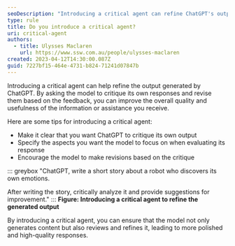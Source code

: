 ```yaml
---
seoDescription: "Introducing a critical agent can refine ChatGPT's output by reviewing and revising its responses."
type: rule
title: Do you introduce a critical agent?
uri: critical-agent
authors:
  - title: Ulysses Maclaren
    url: https://www.ssw.com.au/people/ulysses-maclaren
created: 2023-04-12T14:30:00.087Z
guid: 7227bf15-464e-4731-b824-71241d07847b
---
```

Introducing a critical agent can help refine the output generated by ChatGPT. By asking the model to critique its own responses and revise them based on the feedback, you can improve the overall quality and usefulness of the information or assistance you receive.

<!--endintro-->

Here are some tips for introducing a critical agent:

* Make it clear that you want ChatGPT to critique its own output
* Specify the aspects you want the model to focus on when evaluating its response
* Encourage the model to make revisions based on the critique

::: greybox
"ChatGPT, write a short story about a robot who discovers its own emotions.

After writing the story, critically analyze it and provide suggestions for improvement."
:::
**Figure: Introducing a critical agent to refine the generated output**

By introducing a critical agent, you can ensure that the model not only generates content but also reviews and refines it, leading to more polished and high-quality responses.
